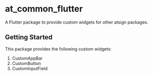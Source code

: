 # at_common_flutter

A Flutter package to provide custom widgets for other atsign packages.

## Getting Started

This package provides the following custom widgets:
1. CustomAppBar
2. CustomButton
3. CustomInputField
